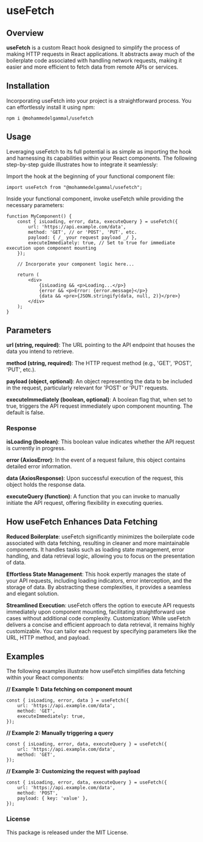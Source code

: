 # useFetch

## Overview

**useFetch** is a custom React hook designed to simplify the process of making HTTP requests in React applications. It abstracts away much of the boilerplate code associated with handling network requests, making it easier and more efficient to fetch data from remote APIs or services.

## Installation

Incorporating useFetch into your project is a straightforward process. You can effortlessly install it using npm:

```
npm i @mohammedelgammal/usefetch
```

## Usage

Leveraging useFetch to its full potential is as simple as importing the hook and harnessing its capabilities within your React components. The following step-by-step guide illustrates how to integrate it seamlessly:

Import the hook at the beginning of your functional component file:

```
import useFetch from "@mohammedelgammal/usefetch";
```

Inside your functional component, invoke useFetch while providing the necessary parameters:

```
function MyComponent() {
    const { isLoading, error, data, executeQuery } = useFetch({
        url: 'https://api.example.com/data',
        method: 'GET', // or 'POST', 'PUT', etc.
        payload: { /_ your request payload _/ },
        executeImmediately: true, // Set to true for immediate execution upon component mounting
    });

    // Incorporate your component logic here...

    return (
        <div>
            {isLoading && <p>Loading...</p>}
            {error && <p>Error: {error.message}</p>}
            {data && <pre>{JSON.stringify(data, null, 2)}</pre>}
        </div>
    );
}
```

## Parameters

**url (string, required)**: The URL pointing to the API endpoint that houses the data you intend to retrieve.

**method (string, required)**: The HTTP request method (e.g., 'GET', 'POST', 'PUT', etc.).

**payload (object, optional)**: An object representing the data to be included in the request, particularly relevant for 'POST' or 'PUT' requests.

**executeImmediately (boolean, optional)**: A boolean flag that, when set to true, triggers the API request immediately upon component mounting. The default is false.

### Response

**isLoading (boolean)**: This boolean value indicates whether the API request is currently in progress.

**error (AxiosError)**: In the event of a request failure, this object contains detailed error information.

**data (AxiosResponse)**: Upon successful execution of the request, this object holds the response data.

**executeQuery (function)**: A function that you can invoke to manually initiate the API request, offering flexibility in executing queries.

## How useFetch Enhances Data Fetching

**Reduced Boilerplate**: useFetch significantly minimizes the boilerplate code associated with data fetching, resulting in cleaner and more maintainable components. It handles tasks such as loading state management, error handling, and data retrieval logic, allowing you to focus on the presentation of data.

**Effortless State Management**: This hook expertly manages the state of your API requests, including loading indicators, error interception, and the storage of data. By abstracting these complexities, it provides a seamless and elegant solution.

**Streamlined Execution**: useFetch offers the option to execute API requests immediately upon component mounting, facilitating straightforward use cases without additional code complexity.
Customization: While useFetch delivers a concise and efficient approach to data retrieval, it remains highly customizable. You can tailor each request by specifying parameters like the URL, HTTP method, and payload.

## Examples

The following examples illustrate how useFetch simplifies data fetching within your React components:

**// Example 1: Data fetching on component mount**

```
const { isLoading, error, data } = useFetch({
    url: 'https://api.example.com/data',
    method: 'GET',
    executeImmediately: true,
});
```

**// Example 2: Manually triggering a query**

```
const { isLoading, error, data, executeQuery } = useFetch({
    url: 'https://api.example.com/data',
    method: 'GET',
});
```

**// Example 3: Customizing the request with payload**

```
const { isLoading, error, data, executeQuery } = useFetch({
    url: 'https://api.example.com/data',
    method: 'POST',
    payload: { key: 'value' },
});
```

### License

This package is released under the MIT License.
